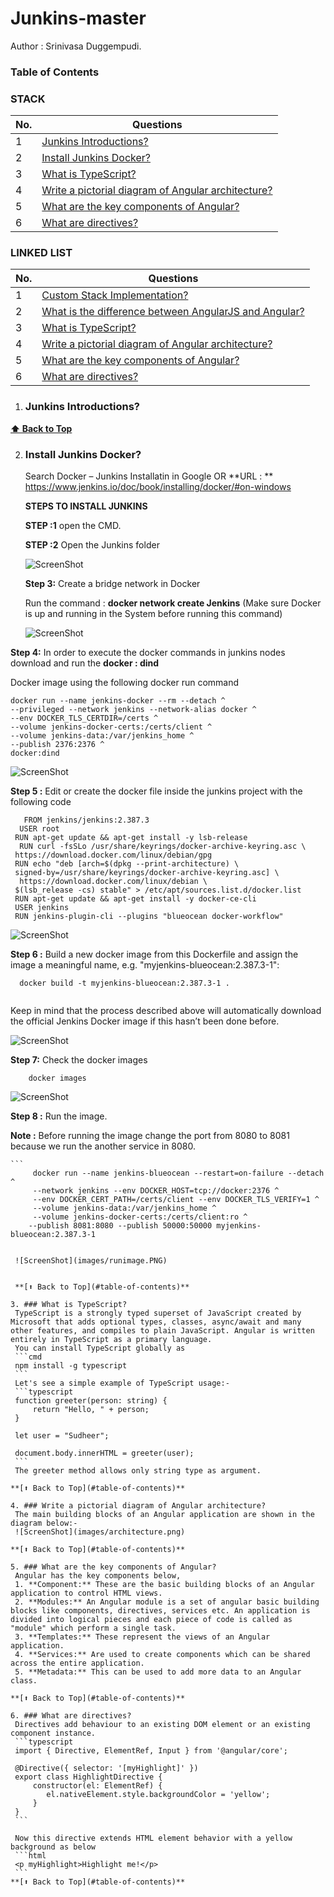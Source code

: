 # Junkins-master
Author : Srinivasa Duggempudi.

### Table of Contents
### STACK                         
| No. | Questions |
|---- | ---------
|1 | [Junkins Introductions?](#Junkins-Introductions)|
|2 | [Install Junkins Docker?](#Install-Junkins-Docker)|
|3 | [What is TypeScript?](#what-is-typescript)|
|4 | [Write a pictorial diagram of Angular architecture?](#write-a-pictorial-diagram-of-angular-architecture)|
|5 | [What are the key components of Angular?](#what-are-the-key-components-of-angular)|
|6 | [What are directives?](#what-are-directives)|

### LINKED LIST                         
| No. | Questions |
|---- | ---------
|1 | [Custom Stack Implementation?](#custom-stack-implementation)|
|2 | [What is the difference between AngularJS and Angular?](#what-is-the-difference-between-angularjs-and-angular)|
|3 | [What is TypeScript?](#what-is-typescript)|
|4 | [Write a pictorial diagram of Angular architecture?](#write-a-pictorial-diagram-of-angular-architecture)|
|5 | [What are the key components of Angular?](#what-are-the-key-components-of-angular)|
|6 | [What are directives?](#what-are-directives)|
1. ### Junkins Introductions?

   
  **[⬆ Back to Top](#table-of-contents)**

2. ### Install Junkins Docker?
   Search  Docker – Junkins Installatin in Google 
                OR
   **URL : **  https://www.jenkins.io/doc/book/installing/docker/#on-windows
   
    **STEPS TO INSTALL  JUNKINS**
    
    **STEP :1**  open the CMD.
    
    **STEP :2**  Open the Junkins folder 
    
    ![ScreenShot](images/cmd.PNG)
    
   **Step 3:**  Create a bridge network in Docker
    
     Run the command  :  **docker network create Jenkins**   (Make sure Docker is up and running in the System before running this command)
              
      ![ScreenShot](images/bridge.PNG)
                        
  **Step 4:** In order to execute the docker commands in junkins nodes  download and run the **docker : dind** 
  
  Docker  image using the following docker run command 
  ```
  docker run --name jenkins-docker --rm --detach ^
  --privileged --network jenkins --network-alias docker ^
  --env DOCKER_TLS_CERTDIR=/certs ^
  --volume jenkins-docker-certs:/certs/client ^
  --volume jenkins-data:/var/jenkins_home ^
  --publish 2376:2376 ^
  docker:dind 
  
  ```
  
  ![ScreenShot](images/dind.PNG)
  
   **Step 5 :**  Edit or create the docker file inside the junkins project with the following code
   
   ```
      FROM jenkins/jenkins:2.387.3
     USER root
    RUN apt-get update && apt-get install -y lsb-release
     RUN curl -fsSLo /usr/share/keyrings/docker-archive-keyring.asc \
    https://download.docker.com/linux/debian/gpg
    RUN echo "deb [arch=$(dpkg --print-architecture) \
    signed-by=/usr/share/keyrings/docker-archive-keyring.asc] \
     https://download.docker.com/linux/debian \
    $(lsb_release -cs) stable" > /etc/apt/sources.list.d/docker.list
    RUN apt-get update && apt-get install -y docker-ce-cli
    USER jenkins
    RUN jenkins-plugin-cli --plugins "blueocean docker-workflow" 

   ``` 
  
  ![ScreenShot](images/dockerfile.PNG)
  
  **Step 6 :**  Build a new docker image from this Dockerfile and assign the image a meaningful name, e.g. "myjenkins-blueocean:2.387.3-1":
  
  ``` 
    docker build -t myjenkins-blueocean:2.387.3-1 .
    
  ``` 
  Keep in mind that the process described above will automatically download the official Jenkins Docker image if this hasn’t been done before.
  
  ![ScreenShot](images/dockerimage.PNG)
  
  **Step 7:** Check the docker images
  
  ```
      docker images
  ```
  
  ![ScreenShot](images/dockerimageslist.PNG)
  
  **Step 8 :** Run the image.
  
  **Note  :**  Before running the image change the port from 8080 to 8081 because we run the another service in 8080.
  
    ```
         docker run --name jenkins-blueocean --restart=on-failure --detach ^
         --network jenkins --env DOCKER_HOST=tcp://docker:2376 ^
         --env DOCKER_CERT_PATH=/certs/client --env DOCKER_TLS_VERIFY=1 ^
         --volume jenkins-data:/var/jenkins_home ^
         --volume jenkins-docker-certs:/certs/client:ro ^
        --publish 8081:8080 --publish 50000:50000 myjenkins-blueocean:2.387.3-1
   ```
   
    ![ScreenShot](images/runimage.PNG)
  
  
    **[⬆ Back to Top](#table-of-contents)**

3. ### What is TypeScript?
    TypeScript is a strongly typed superset of JavaScript created by Microsoft that adds optional types, classes, async/await and many other features, and compiles to plain JavaScript. Angular is written entirely in TypeScript as a primary language.
    You can install TypeScript globally as
    ```cmd
    npm install -g typescript
    ```
    Let's see a simple example of TypeScript usage:-
    ```typescript
    function greeter(person: string) {
        return "Hello, " + person;
    }

    let user = "Sudheer";

    document.body.innerHTML = greeter(user);
    ```
    The greeter method allows only string type as argument.

  **[⬆ Back to Top](#table-of-contents)**

4. ### Write a pictorial diagram of Angular architecture?
    The main building blocks of an Angular application are shown in the diagram below:-
    ![ScreenShot](images/architecture.png)

  **[⬆ Back to Top](#table-of-contents)**

5. ### What are the key components of Angular?
    Angular has the key components below,
    1. **Component:** These are the basic building blocks of an Angular application to control HTML views.
    2. **Modules:** An Angular module is a set of angular basic building blocks like components, directives, services etc. An application is divided into logical pieces and each piece of code is called as "module" which perform a single task.
    3. **Templates:** These represent the views of an Angular application.
    4. **Services:** Are used to create components which can be shared across the entire application.
    5. **Metadata:** This can be used to add more data to an Angular class.

  **[⬆ Back to Top](#table-of-contents)**

6. ### What are directives?
    Directives add behaviour to an existing DOM element or an existing component instance.
    ```typescript
    import { Directive, ElementRef, Input } from '@angular/core';

    @Directive({ selector: '[myHighlight]' })
    export class HighlightDirective {
        constructor(el: ElementRef) {
           el.nativeElement.style.backgroundColor = 'yellow';
        }
    }
    ```

    Now this directive extends HTML element behavior with a yellow background as below
    ```html
    <p myHighlight>Highlight me!</p>
    ```
  **[⬆ Back to Top](#table-of-contents)**
